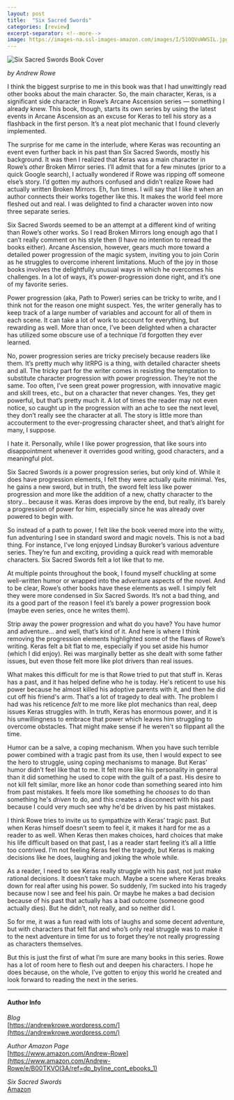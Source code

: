 ```yaml
---
layout: post
title:  "Six Sacred Swords"
categories: [review]
excerpt-separator: <!--more-->
image: https://images-na.ssl-images-amazon.com/images/I/51OQVuWWSIL.jpg
---
```


![Six Sacred Swords Book Cover](https://images-na.ssl-images-amazon.com/images/I/51OQVuWWSIL.jpg)

_by Andrew Rowe_

I think the biggest surprise to me in this book was that I had unwittingly read other books about the main character.  So, the main character, Keras, is a significant side character in Rowe’s Arcane Ascension series — something I already knew.  This book, though, starts its own series by using the latest events in Arcane Ascension as an excuse for Keras to tell his story as a flashback in the first person.  It’s a neat plot mechanic that I found cleverly implemented.

The surprise for me came in the interlude, where Keras was recounting an event even further back in his past than Six Sacred Swords, mostly his background.  It was then I realized that Keras was a main character in Rowe’s _other_ Broken Mirror series.  I’ll admit that for a few minutes (prior to a quick Google search), I actually wondered if Rowe was ripping off someone else’s story.  I’d gotten my authors confused and didn’t realize Rowe had actually written Broken Mirrors.  Eh, fun times.  I will say that I like it when an author connects their works together like this.  It makes the world feel more fleshed out and real.  I was delighted to find a character woven into now three separate series.

<!--more-->

Six Sacred Swords seemed to be an attempt at a different kind of writing than Rowe’s other works.  So I read Broken Mirrors long enough ago that I can’t really comment on his style then (I have no intention to reread the books either).  Arcane Ascension, however, gears much more toward a detailed power progression of the magic system, inviting you to join Corin as he struggles to overcome inherent limitations.  Much of the joy in those books involves the delightfully unusual ways in which he overcomes his challenges.  In a lot of ways, it’s power-progression done right, and it’s one of my favorite series.

Power progression (aka, Path to Power) series can be tricky to write, and I think not for the reason one might suspect.  Yes, the writer generally has to keep track of a large number of variables and account for all of them in each scene.  It can take a lot of work to account for everything, but rewarding as well.  More than once, I’ve been delighted when a character has utilized some obscure use of a technique I’d forgotten they ever learned.

No, power progression series are tricky precisely because readers like them.  It’s pretty much why litRPG is a thing, with detailed character sheets and all.  The tricky part for the writer comes in resisting the temptation to substitute character progression with power progression.  They’re not the same.  Too often, I’ve seen great power progression, with innovative magic and skill trees, etc., but on a character that never changes.  Yes, they get powerful, but that’s pretty much it.  A lot of times the reader may not even notice, so caught up in the progression with an ache to see the next level, they don’t really see the character at all.  The story is little more than accouterment to the ever-progressing character sheet, and that’s alright for many, I suppose.

I hate it.  Personally, while I like power progression, that like sours into disappointment whenever it overrides good writing, good characters, and a meaningful plot.

Six Sacred Swords _is_ a power progression series, but only kind of.  While it does have progression elements, I felt they were actually quite minimal.  Yes, he gains a new sword, but in truth, the sword felt less like power progression and more like the addition of a new, chatty character to the story... because it was.  Keras does improve by the end, but really, it’s barely a progression of power for him, especially since he was already over powered to begin with.

So instead of a path to power, I felt like the book veered more into the witty, fun adventuring I see in standard sword and magic novels.  This is not a bad thing.  For instance, I’ve long enjoyed Lindsay Buroker’s various adventure series.  They’re fun and exciting, providing a quick read with memorable characters.  Six Sacred Swords felt a lot like that to me.

At multiple points throughout the book, I found myself chuckling at some well-written humor or wrapped into the adventure aspects of the novel.  And to be clear, Rowe’s other books have these elements as well.  I simply felt they were more condensed in Six Sacred Swords.  It’s not a bad thing, and its a good part of the reason I feel it’s barely a power progression book (maybe even series, once he writes them).

Strip away the power progression and what do you have?  You have humor and adventure… and well, that’s kind of it.  And here is where I think removing the progression elements highlighted some of the flaws of Rowe’s writing.  Keras felt a bit flat to me, especially if you set aside his humor (which I did enjoy). Rei was marginally better as she dealt with some father issues, but even those felt more like plot drivers than real issues. 

What makes this difficult for me is that Rowe tried to put that stuff in. Keras has a past, and it has helped define who he is today.  He's reticent to use his power because he almost killed his adoptive parents with it, and then he did cut off his friend's arm.  That's a lot of tragedy to deal with. The problem I had was his reticence _felt_ to me more like plot mechanics than real, deep issues Keras struggles with.  In truth, Keras has enormous power, and it is his unwillingness to embrace that power which leaves him struggling to overcome obstacles. That might make sense if he weren't so flippant all the time.

Humor can be a salve, a coping mechanism.  When you have such terrible power combined with a tragic past from its use, then I would expect to see the hero to struggle, using coping mechanisms to manage.  But Keras’ humor didn’t feel like that to me.  It felt more like his personality in general than it did something he used to cope with the guilt of a past.  His desire to not kill felt similar, more like an honor code than something seared into him from past mistakes.  It feels more like something he _chooses_ to do than something he's _driven_ to do, and this creates a disconnect with his past because I could very much see why he'd be driven by his past mistakes. 

I think Rowe tries to invite us to sympathize with Keras’ tragic past.  But when Keras himself doesn’t seem to feel it, it makes it hard for me as a reader to as well.  When Keras then makes choices, hard choices that make his life difficult based on that past, I as a reader start feeling it’s all a little too contrived.  I’m not feeling Keras feel the tragedy, but Keras is making decisions like he does, laughing and joking the whole while.  

As a reader, I need to see Keras really struggle with his past, not just make rational decisions.  It doesn’t take much.  Maybe a scene where Keras breaks down for real after using his power.  So suddenly, I’m sucked into his tragedy because now I see and feel his pain.  Or maybe he makes a bad decision because of his past that actually has a bad outcome (someone good actually dies).   But he didn’t, not really, and so neither did I.  

So for me, it was a fun read with lots of laughs and some decent adventure, but with characters that felt flat and who’s only real struggle was to make it to the next adventure in time for us to forget they’re not really progressing as characters themselves.  

But this is just the first of what I’m sure are many books in this series.  Rowe has a lot of room here to flesh out and deepen his characters.  I hope he does because, on the whole, I’ve gotten to enjoy this world he created and look forward to reading the next in the series.    

---

#### Author Info

*Blog*  
[https://andrewkrowe.wordpress.com/](https://andrewkrowe.wordpress.com/)

*Author Amazon Page*  
[https://www.amazon.com/Andrew-Rowe](https://www.amazon.com/Andrew-Rowe/e/B00TKVOI3A/ref=dp_byline_cont_ebooks_1)

*Six Sacred Swords*  
[Amazon](https://www.amazon.com/Sacred-Swords-Weapons-Wielders-Book-ebook/dp/B07NKBSZGF)
